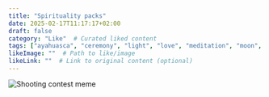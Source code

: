 ```yaml
---
title: "Spirituality packs"
date: 2025-02-17T11:17:17+02:00
draft: false
category: "Like"  # Curated liked content
tags: ["ayahuasca", "ceremony", "light", "love", "meditation", "moon", "spiritual", "vibes"]
likeImage: ""  # Path to like/image
likeLink: ""  # Link to original content (optional)
---
```

![Shooting contest meme](/img/like/spirituality-packs.jpg)